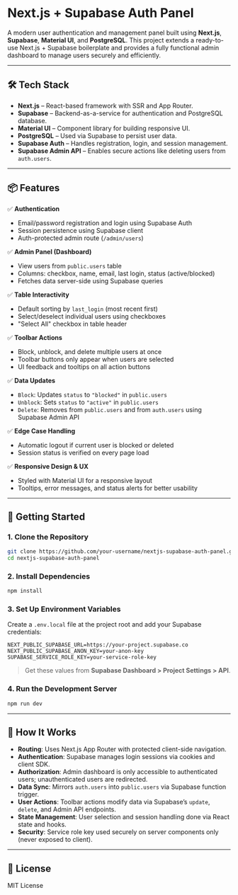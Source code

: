 # Next.js + Supabase Auth Panel

A modern user authentication and management panel built using **Next.js**, **Supabase**, **Material UI**, and **PostgreSQL**. This project extends a ready-to-use Next.js + Supabase boilerplate and provides a fully functional admin dashboard to manage users securely and efficiently.

---

## 🛠 Tech Stack

* **Next.js** – React-based framework with SSR and App Router.
* **Supabase** – Backend-as-a-service for authentication and PostgreSQL database.
* **Material UI** – Component library for building responsive UI.
* **PostgreSQL** – Used via Supabase to persist user data.
* **Supabase Auth** – Handles registration, login, and session management.
* **Supabase Admin API** – Enables secure actions like deleting users from `auth.users`.

---

## 📦 Features

✅ **Authentication**

* Email/password registration and login using Supabase Auth
* Session persistence using Supabase client
* Auth-protected admin route (`/admin/users`)

✅ **Admin Panel (Dashboard)**

* View users from `public.users` table
* Columns: checkbox, name, email, last login, status (active/blocked)
* Fetches data server-side using Supabase queries

✅ **Table Interactivity**

* Default sorting by `last_login` (most recent first)
* Select/deselect individual users using checkboxes
* "Select All" checkbox in table header

✅ **Toolbar Actions**

* Block, unblock, and delete multiple users at once
* Toolbar buttons only appear when users are selected
* UI feedback and tooltips on all action buttons

✅ **Data Updates**

* `Block`: Updates `status` to `"blocked"` in `public.users`
* `Unblock`: Sets `status` to `"active"` in `public.users`
* `Delete`: Removes from `public.users` and from `auth.users` using Supabase Admin API

✅ **Edge Case Handling**

* Automatic logout if current user is blocked or deleted
* Session status is verified on every page load

✅ **Responsive Design & UX**

* Styled with Material UI for a responsive layout
* Tooltips, error messages, and status alerts for better usability

---

## 🚀 Getting Started

### 1. Clone the Repository

```bash
git clone https://github.com/your-username/nextjs-supabase-auth-panel.git
cd nextjs-supabase-auth-panel
```

### 2. Install Dependencies

```bash
npm install
```

### 3. Set Up Environment Variables

Create a `.env.local` file at the project root and add your Supabase credentials:

```env
NEXT_PUBLIC_SUPABASE_URL=https://your-project.supabase.co
NEXT_PUBLIC_SUPABASE_ANON_KEY=your-anon-key
SUPABASE_SERVICE_ROLE_KEY=your-service-role-key
```

> Get these values from **Supabase Dashboard > Project Settings > API**.

### 4. Run the Development Server

```bash
npm run dev
```

---

## 🧠 How It Works

* **Routing**: Uses Next.js App Router with protected client-side navigation.
* **Authentication**: Supabase manages login sessions via cookies and client SDK.
* **Authorization**: Admin dashboard is only accessible to authenticated users; unauthenticated users are redirected.
* **Data Sync**: Mirrors `auth.users` into `public.users` via Supabase function trigger.
* **User Actions**: Toolbar actions modify data via Supabase’s `update`, `delete`, and Admin API endpoints.
* **State Management**: User selection and session handling done via React state and hooks.
* **Security**: Service role key used securely on server components only (never exposed to client).

---

## 📝 License

MIT License
